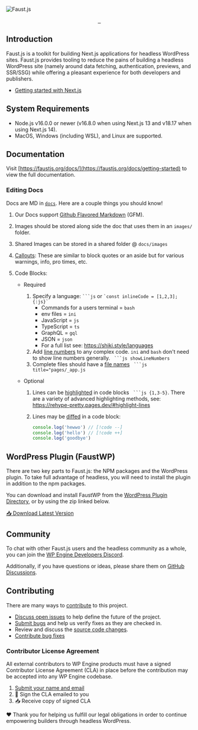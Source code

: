 ![Faust.js](https://user-images.githubusercontent.com/5306336/152221545-53087444-b3ad-477d-90a9-606785854656.jpg)

<p align="center">
  <a aria-label="@faustwp/core Downloads" href="https://www.npmjs.com/package/@faustwp/core">
    <img alt="" src="https://img.shields.io/npm/dw/@faustwp/core?color=7e5cef&style=for-the-badge&label=@faustwp/core">
  </a>
<!--  -->
  <a aria-label="@faustwp/cli Downloads" href="https://www.npmjs.com/package/@faustwp/cli">
    <img alt="" src="https://img.shields.io/npm/dw/@faustwp/cli?color=7e5cef&style=for-the-badge&label=@faustwp/cli">
  </a>
<!--  -->
  <a aria-label="License" href="https://github.com/wpengine/faustjs/blob/canary/LICENSE">
    <img alt="" src="https://img.shields.io/npm/l/@faustjs/core?color=7e5cef&style=for-the-badge">
  </a>
</p>

## Introduction

Faust.js is a toolkit for building Next.js applications for headless WordPress sites. Faust.js provides tooling to reduce the pains of building a headless WordPress site (namely around data fetching, authentication, previews, and SSR/SSG) while offering a pleasant experience for both developers and publishers.

- [Getting started with Next.js](https://faustjs.org/docs/getting-started)

## System Requirements

- Node.js v16.0.0 or newer (v16.8.0 when using Next.js 13 and v18.17 when using Next.js 14).
- MacOS, Windows (including WSL), and Linux are supported.

## Documentation

Visit [https://faustjs.org/docs/](https://faustjs.org/docs/getting-started) to view the full documentation.

### Editing Docs

Docs are MD in [`docs`](docs/). Here are a couple things you should know!

1.  Our Docs support [Github Flavored Markdown](https://github.github.com/gfm/) (GFM).
2.  Images should be stored along side the doc that uses them in an `images/` folder.
3.  Shared Images can be stored in a shared folder @ `docs/images`
4.  [Callouts](https://github.com/lin-stephanie/rehype-callouts?tab=readme-ov-file#rehype-callouts): These are similar to block quotes or an aside but for various warnings, info, pro times, etc.
5.  Code Blocks:

    - Required
      1. Specify a language: ` ```js ` or `` `const inlineCode = [1,2,3];{:js}` ``
         - Commands for a users terminal = `bash`
         - env files = `ini`
         - JavaScript = `js`
         - TypeScript = `ts`
         - GraphQL = `gql`
         - JSON = `json`
         - For a full list see: https://shiki.style/languages
      2. Add [line numbers](https://rehype-pretty.pages.dev/#line-numbers) to any complex code. `ini` and `bash` don't need to show line numbers generally. ` ```js showLineNumbers`
      3. Complete files should have a [file names](https://rehype-pretty.pages.dev/#titles) ` ```js title="pages/_app.js`
    - Optional

      1.  Lines can be [highlighted](https://rehype-pretty.pages.dev/#highlight-lines) in code blocks ` ```js {1,3-5}`. There are a variety of advanced highlighting methods, see: https://rehype-pretty.pages.dev/#highlight-lines
      2.  Lines may be [diffed](https://shiki.style/packages/transformers#transformernotationdiff) in a code block:

			```js
			console.log('hewwo') // [!code --]
			console.log('hello') // [!code ++]
			console.log('goodbye')
			```

## WordPress Plugin (FaustWP)

There are two key parts to Faust.js: the NPM packages and the WordPress plugin. To take full advantage of headless, you will need to install the plugin in addition to the npm packages.

You can download and install FaustWP from the [WordPress Plugin Directory](https://wordpress.org/plugins/faustwp/), or by using the zip linked below.

[📥 Download Latest Version](https://wordpress.org/plugins/faustwp/)

## Community

To chat with other Faust.js users and the headless community as a whole, you can join the [WP Engine Developers Discord](https://discord.gg/J2khkF9XYK).

Additionally, if you have questions or ideas, please share them on [GitHub Discussions](https://github.com/wpengine/faustjs/discussions).

## Contributing

There are many ways to [contribute](/CONTRIBUTING.md) to this project.

- [Discuss open issues](https://github.com/wpengine/faustjs/issues) to help define the future of the project.
- [Submit bugs](https://github.com/wpengine/faustjs/issues) and help us verify fixes as they are checked in.
- Review and discuss the [source code changes](https://github.com/wpengine/faustjs/pulls).
- [Contribute bug fixes](/CONTRIBUTING.md)

### Contributor License Agreement

All external contributors to WP Engine products must have a signed Contributor License Agreement (CLA) in place before the contribution may be accepted into any WP Engine codebase.

1. [Submit your name and email](https://wpeng.in/cla/)
2. 📝 Sign the CLA emailed to you
3. 📥 Receive copy of signed CLA

❤️ Thank you for helping us fulfill our legal obligations in order to continue empowering builders through headless WordPress.
